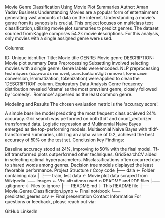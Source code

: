 Movie Genre Classification Using Movie Plot Summaries
Author: Aman Yadav
Business Understanding
Movies are a popular form of entertainment generating vast amounts of data on the internet. Understanding a movie's genre from its synopsis is crucial. This project focuses on multiclass text classification, utilizing movie plot summaries to predict genres. The dataset sourced from Kaggle comprises 54.2k movie descriptions. For this analysis, only movies with a single assigned genre were used.

Columns:

ID: Unique identifier
Title: Movie title
GENRE: Movie genre
DESCRIPTION: Movie plot summary
Data Preprocessing
Subsetting involved selecting movies with a single genre.
Genre labels were encoded.
NLP preprocessing techniques (stopwords removal, punctuation/digit removal, lowercase conversion, lemmatization, tokenization) were applied to clean the 'DESCRIPTION' column.
Exploratory Data Analysis
Genre frequency distribution revealed 'drama' as the most prevalent genre, closely followed by 'comedy'. 'Romance' appeared as the least common genre.

Modeling and Results
The chosen evaluation metric is the 'accuracy score'.

A simple baseline model predicting the most frequent class achieved 24% accuracy.
Grid search was performed on both tfidf and count_vectorizer transformed data.
Logistic regression and Multinomial Naive Bayes emerged as the top-performing models.
Multinomial Naive Bayes with tfidf-transformed summaries, utilizing an alpha value of 0.2, achieved the best accuracy of 50% on the test set.
Conclusion
Key Findings:

Baseline accuracy stood at 24%, improving to 50% with the final model.
Tf-idf transformed plots outperformed other techniques.
GridSearchCV aided in selecting optimal hyperparameters.
Misclassifications often occurred due to shared words among genres.
Decision tree models displayed the least favorable performance.
Project Structure
r
Copy code
├── data                                                <- Folder containing data
│   ├── train, test data                                <- Movie plot data scraped from Wikipedia
├── images                                              <- Visualizations used in README and PDF files
├── .gitignore                                          <- Files to ignore
├── README.md                                           <- This README file
├── Movie_Genre_Classification.ipynb                    <- Final notebook
└── predicted_genres.csv                                <- Final presentation
Contact Information
For questions or feedback, please reach out via:

GitHub
LinkedIn
